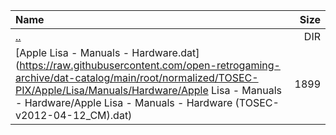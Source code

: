 |Name|Size|
|:---|---:|
|[..](../index.html)|DIR|
|[Apple Lisa - Manuals - Hardware.dat](https://raw.githubusercontent.com/open-retrogaming-archive/dat-catalog/main/root/normalized/TOSEC-PIX/Apple/Lisa/Manuals/Hardware/Apple Lisa - Manuals - Hardware/Apple Lisa - Manuals - Hardware (TOSEC-v2012-04-12_CM).dat)|1899|
